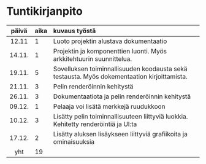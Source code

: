 # Tuntikirjanpito

| päivä  | aika | kuvaus työstä |
| :----: |:-----| :-----|
| 12.11  | 1    | Luoto projektin alustava dokumentaatio |
| 14.11. | 1    | Projektin ja komponenttien luonti. Myös arkkitehtuurin suunnittelua. |
| 19.11. | 5    | Sovelluksen toiminnallisuuden koodausta sekä testausta. Myös dokementaation kirjoittamista. |
| 21.11. | 3    | Pelin renderöinnin kehitystä |
| 26.11. | 3    | Dokumentaatiota ja pelin renderöinnin kehitystä |
| 09.12. | 1    | Pelaaja voi lisätä merkkejä ruudukkoon |
| 10.12. | 3    | Lisätty pelin toiminnallisuuteen liittyviä luokkia. Kehitetty renderöintiä ja UI:ta |
| 17.12. | 2    | Lisätty aluksen lisäykseen liittyviä grafiikoita ja ominaisuuksia |
| yht    | 19   |  | 